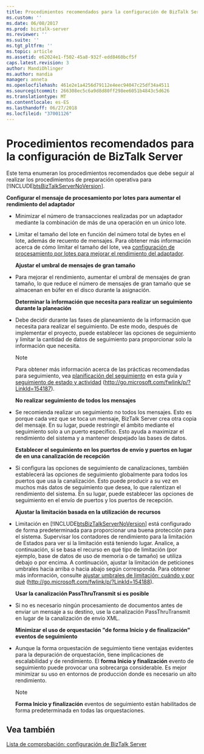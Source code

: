 ```yaml
---
title: Procedimientos recomendados para la configuración de BizTalk Server | Microsoft Docs
ms.custom: ''
ms.date: 06/08/2017
ms.prod: biztalk-server
ms.reviewer: ''
ms.suite: ''
ms.tgt_pltfrm: ''
ms.topic: article
ms.assetid: e62024e1-f502-45a8-932f-edd8460bcf5f
caps.latest.revision: 3
author: MandiOhlinger
ms.author: mandia
manager: anneta
ms.openlocfilehash: 461e2e1a4256d79112e4eec94047c25df34a4511
ms.sourcegitcommit: 266308ec5c6a9d8d80ff298ee6051b4843c5d626
ms.translationtype: MT
ms.contentlocale: es-ES
ms.lasthandoff: 06/27/2018
ms.locfileid: "37001126"
---
```

# <a name="best-practices-for-biztalk-server-settings"></a>Procedimientos recomendados para la configuración de BizTalk Server
Este tema enumeran los procedimientos recomendados que debe seguir al realizar los procedimientos de preparación operativa para [!INCLUDE[btsBizTalkServerNoVersion](../includes/btsbiztalkservernoversion-md.md)].  
  
 **Configurar el mensaje de procesamiento por lotes para aumentar el rendimiento del adaptador**  
  
- Minimizar el número de transacciones realizadas por un adaptador mediante la combinación de más de una operación en un único lote.  
  
- Limitar el tamaño del lote en función del número total de bytes en el lote, además de recuento de mensajes. Para obtener más información acerca de cómo limitar el tamaño del lote, vea [configuración de procesamiento por lotes para mejorar el rendimiento del adaptador](../technical-guides/configuring-batching-to-improve-adapter-performance.md).  
  
  **Ajustar el umbral de mensajes de gran tamaño**  
  
- Para mejorar el rendimiento, aumentar el umbral de mensajes de gran tamaño, lo que reduce el número de mensajes de gran tamaño que se almacenan en búfer en el disco durante la asignación.  
  
  **Determinar la información que necesita para realizar un seguimiento durante la planeación**  
  
- Debe decidir durante las fases de planeamiento de la información que necesita para realizar el seguimiento. De este modo, después de implementar el proyecto, puede establecer las opciones de seguimiento y limitar la cantidad de datos de seguimiento para proporcionar solo la información que necesita.  
  
  > [!NOTE]  
  >  Para obtener más información acerca de las prácticas recomendadas para seguimiento, vea [planificación del seguimiento](../technical-guides/planning-for-tracking.md) en esta guía y [seguimiento de estado y actividad](http://go.microsoft.com/fwlink/p/?LinkId=154187) (http://go.microsoft.com/fwlink/p/?LinkId=154187).  
  
  **No realizar seguimiento de todos los mensajes**  
  
- Se recomienda realizar un seguimiento no todos los mensajes. Esto es porque cada vez que se toca un mensaje, BizTalk Server crea otra copia del mensaje. En su lugar, puede restringir el ámbito mediante el seguimiento solo a un puerto específico. Esto ayuda a maximizar el rendimiento del sistema y a mantener despejado las bases de datos.  
  
  **Establecer el seguimiento en los puertos de envío y puertos en lugar de en una canalización de recepción**  
  
- Si configura las opciones de seguimiento de canalizaciones, también establecerá las opciones de seguimiento globalmente para todos los puertos que usa la canalización. Esto puede producir a su vez en muchos más datos de seguimiento que desea, lo que ralentizan el rendimiento del sistema. En su lugar, puede establecer las opciones de seguimiento en el envío de puertos y los puertos de recepción.  
  
  **Ajustar la limitación basada en la utilización de recursos**  
  
- Limitación en [!INCLUDE[btsBizTalkServerNoVersion](../includes/btsbiztalkservernoversion-md.md)] está configurado de forma predeterminada para proporcionar una buena protección para el sistema. Supervisar los contadores de rendimiento para la limitación de Estados para ver si la limitación está teniendo lugar. Analice, a continuación, si se basa el recurso en qué tipo de limitación (por ejemplo, base de datos de uso de memoria o de tamaño) se utiliza debajo o por encima. A continuación, ajustar la limitación de peticiones umbrales hacia arriba o hacia abajo según corresponda. Para obtener más información, consulte [ajustar umbrales de limitación: cuándo y por qué](http://go.microsoft.com/fwlink/p/?LinkId=154188) (<http://go.microsoft.com/fwlink/p/?LinkId=154188>).  
  
  **Usar la canalización PassThruTransmit si es posible**  
  
- Si no es necesario ningún procesamiento de documentos antes de enviar un mensaje a su destino, use la canalización PassThruTransmit en lugar de la canalización de envío XML.  
  
  **Minimizar el uso de orquestación "de forma Inicio y de finalización" eventos de seguimiento**  
  
- Aunque la forma orquestación de seguimiento tiene ventajas evidentes para la depuración de orquestación, tiene implicaciones de escalabilidad y de rendimiento. El **forma Inicio y finalización** evento de seguimiento puede provocar una sobrecarga considerable. Es mejor minimizar su uso en entornos de producción donde es necesario un alto rendimiento.  
  
  > [!NOTE]  
  >  **Forma Inicio y finalización** eventos de seguimiento están habilitados de forma predeterminada en todas las orquestaciones.  
  
## <a name="see-also"></a>Vea también  
 [Lista de comprobación: configuración de BizTalk Server](../technical-guides/checklist-configuring-biztalk-server.md)